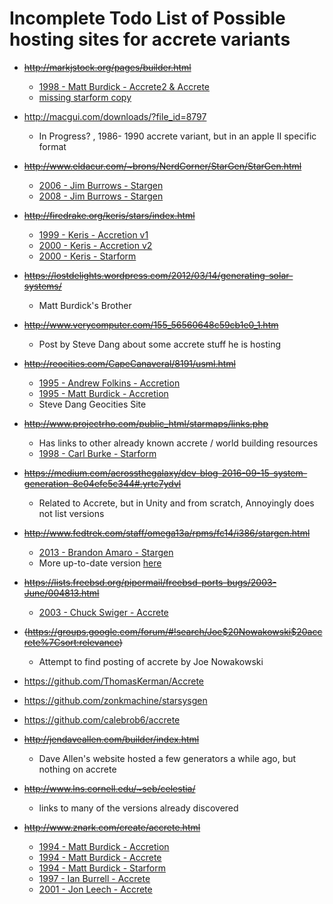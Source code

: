 # Incomplete Todo List of Possible hosting sites for accrete variants

* ~~http://markjstock.org/pages/builder.html~~
    * [1998 - Matt Burdick - Accrete2 & Accrete](https://web.archive.org/web/20120201000000*/http://markjstock.org/progs/accrete2.tar.gz) 
    * [missing starform copy](https://web.archive.org/web/20120101000000*/http://markjstock.org/progs/starform.tar.gz)

* http://macgui.com/downloads/?file_id=8797
    * In Progress? , 1986- 1990 accrete variant, but in an apple II specific format

* ~~http://www.eldacur.com/~brons/NerdCorner/StarGen/StarGen.html~~
    * [2006 - Jim Burrows - Stargen](https://web.archive.org/web/20070221205935/http://home.comcast.net/~brons/NerdCorner/StarGen/StarGen.html)
    * [2008 - Jim Burrows - Stargen](http://www.eldacur.com/~brons/NerdCorner/StarGen/StarGen.html)

* ~~http://firedrake.org/keris/stars/index.html~~
    * [1999 - Keris - Accretion v1](https://web.archive.org/web/20040905132355/http://firedrake.org/keris/stars/index.html)
    * [2000 - Keris - Accretion v2](https://web.archive.org/web/20040905132355/http://firedrake.org/keris/stars/index.html)
    * [2000 - Keris - Starform](https://web.archive.org/web/20040905132355/http://firedrake.org/keris/stars/index.html)

* ~~https://lostdelights.wordpress.com/2012/03/14/generating-solar-systems/~~
    * Matt Burdick's Brother

* ~~http://www.verycomputer.com/155_56560648c59cb1e0_1.htm~~
    * Post by Steve Dang about some accrete stuff he is hosting

* ~~http://reocities.com/CapeCanaveral/8191/usml.html~~
    * [1995 - Andrew Folkins - Accretion](http://reocities.com/CapeCanaveral/8191/usml.html)
    * [1995 - Matt Burdick - Accretion](http://reocities.com/CapeCanaveral/8191/usml.html)
    * Steve Dang Geocities Site

* ~~http://www.projectrho.com/public_html/starmaps/links.php~~
    * Has links to other already known accrete / world building resources
    * [1998 - Carl Burke - Starform](http://www.reocities.com/Area51/6902/w_accr.html)

* ~~https://medium.com/acrossthegalaxy/dev-blog-2016-09-15-system-generation-8e04efe5c344#.yrtc7ydvl~~
    * Related to Accrete, but in Unity and from scratch, Annoyingly does not list versions

* ~~http://www.fedtrek.com/staff/omega13a/rpms/fc14/i386/stargen.html~~
    * [2013 - Brandon Amaro - Stargen](http://www.fedtrek.com/staff/omega13a/stargen_2013.zip)
    * More up-to-date version [here](https://github.com/omega13a/stargen)

* ~~https://lists.freebsd.org/pipermail/freebsd-ports-bugs/2003-June/004813.html~~
    * [2003 - Chuck Swiger - Accrete](https://sourceforge.net/projects/accrete/?source=typ_redirect)

* ~~(https://groups.google.com/forum/#!search/Joe$20Nowakowski$20accrete%7Csort:relevance)~~
    * Attempt to find posting of accrete by Joe Nowakowski

* https://github.com/ThomasKerman/Accrete

* https://github.com/zonkmachine/starsysgen

* https://github.com/calebrob6/accrete

* ~~http://jendaveallen.com/builder/index.html~~
    * Dave Allen's website hosted a few generators a while ago, but nothing on accrete

* ~~http://www.lns.cornell.edu/~seb/celestia/~~
    * links to many of the versions already discovered

* ~~http://www.znark.com/create/accrete.html~~
    * [1994 - Matt Burdick - Accretion](http://www.znark.com/create/files/accretion.zip)
    * [1994 - Matt Burdick - Accrete](http://www.znark.com/create/files/accrete.zip)
    * [1994 - Matt Burdick - Starform](http://www.znark.com/create/files/starform.zip)
    * [1997 - Ian Burrell - Accrete](http://www.znark.com/java/accrete/accrete-src.zip)
    * [2001 - Jon Leech - Accrete](http://www.znark.com/create/files/acrete.zip)
    